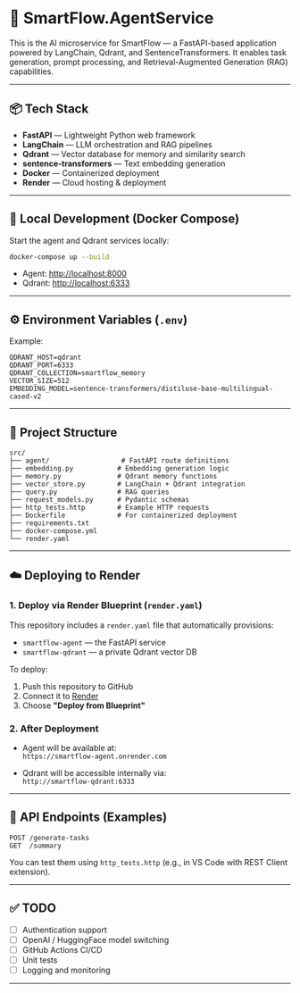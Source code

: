 # 🧠 SmartFlow.AgentService

This is the AI microservice for SmartFlow — a FastAPI-based application powered by LangChain, Qdrant, and SentenceTransformers. It enables task generation, prompt processing, and Retrieval-Augmented Generation (RAG) capabilities.

---

## 📦 Tech Stack

- **FastAPI** — Lightweight Python web framework
- **LangChain** — LLM orchestration and RAG pipelines
- **Qdrant** — Vector database for memory and similarity search
- **sentence-transformers** — Text embedding generation
- **Docker** — Containerized deployment
- **Render** — Cloud hosting & deployment

---

## 🚀 Local Development (Docker Compose)

Start the agent and Qdrant services locally:

```bash
docker-compose up --build
```

- Agent: [http://localhost:8000](http://localhost:8000)  
- Qdrant: [http://localhost:6333](http://localhost:6333)

---

## ⚙️ Environment Variables (`.env`)

Example:

```env
QDRANT_HOST=qdrant
QDRANT_PORT=6333
QDRANT_COLLECTION=smartflow_memory
VECTOR_SIZE=512
EMBEDDING_MODEL=sentence-transformers/distiluse-base-multilingual-cased-v2
```

---

## 📂 Project Structure

```
src/
├── agent/                  # FastAPI route definitions
├── embedding.py           # Embedding generation logic
├── memory.py              # Qdrant memory functions
├── vector_store.py        # LangChain + Qdrant integration
├── query.py               # RAG queries
├── request_models.py      # Pydantic schemas
├── http_tests.http        # Example HTTP requests
├── Dockerfile             # For containerized deployment
├── requirements.txt
├── docker-compose.yml
└── render.yaml
```

---

## ☁️ Deploying to Render

### 1. Deploy via Render Blueprint (`render.yaml`)

This repository includes a `render.yaml` file that automatically provisions:

- `smartflow-agent` — the FastAPI service
- `smartflow-qdrant` — a private Qdrant vector DB

To deploy:

1. Push this repository to GitHub
2. Connect it to [Render](https://render.com/)
3. Choose **"Deploy from Blueprint"**

### 2. After Deployment

- Agent will be available at:  
  `https://smartflow-agent.onrender.com`

- Qdrant will be accessible internally via:  
  `http://smartflow-qdrant:6333`

---

## 📮 API Endpoints (Examples)

```http
POST /generate-tasks
GET  /summary
```

You can test them using `http_tests.http` (e.g., in VS Code with REST Client extension).

---

## ✅ TODO

- [ ] Authentication support
- [ ] OpenAI / HuggingFace model switching
- [ ] GitHub Actions CI/CD
- [ ] Unit tests
- [ ] Logging and monitoring

---